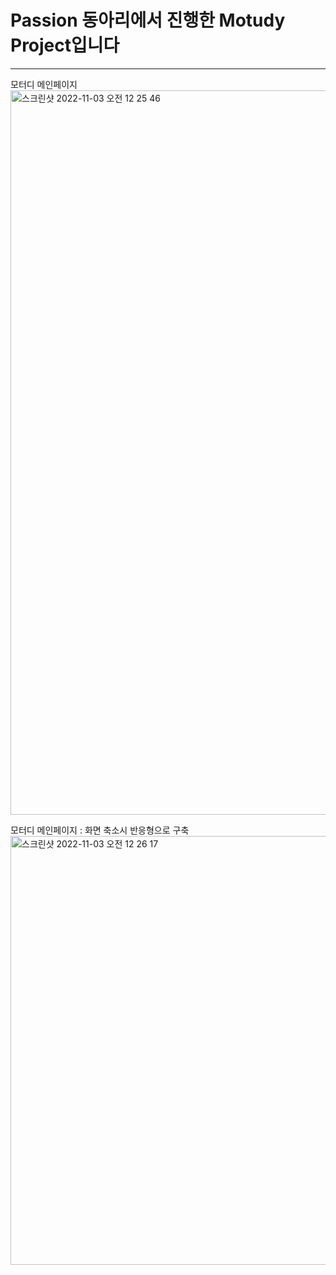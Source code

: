 <h1>Passion 동아리에서 진행한 Motudy Project입니다</h1>
<hr>
모터디 메인페이지
<img width="1159" alt="스크린샷 2022-11-03 오전 12 25 46" src="https://user-images.githubusercontent.com/90561061/199531264-908e1f1f-d501-4355-bc9b-fbdb1d7f46ec.png">

모터디 메인페이지 : 화면 축소시 반응형으로 구축
<img width="686" alt="스크린샷 2022-11-03 오전 12 26 17" src="https://user-images.githubusercontent.com/90561061/199532252-f4529022-6519-4366-86f6-11193074f782.png">
